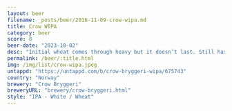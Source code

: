 ```yaml
---
layout: beer
filename: _posts/beer/2016-11-09-crow-wipa.md
title: Crow WIPA
category: beer
score: 8
beer-date: "2023-10-02"
desc: "Initial wheat comes through heavy but it doesn’t last. Still has that little banana tinge through the hops"
permalink: /beer/:title.html
img: /img/list/crow-wipa.jpeg
untappd: "https://untappd.com/b/crow-bryggeri-wipa/675743"
country: "Norway"
brewery: "Crow Bryggeri"
breweryURL: "brewery/crow-bryggeri.html"
style: "IPA - White / Wheat"
---
```

